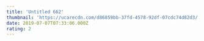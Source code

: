 ```yaml
---
title: 'Untitled 662'
thumbnail: 'https://ucarecdn.com/d86859bb-37fd-4578-92df-07cdc74d82d3/'
date: 2019-07-07T07:33:06.000Z
rating: 2
---
```

